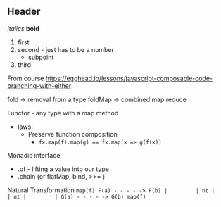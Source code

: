 ## Header

 _italics_
 **bold**
 1. first
 1. second - just has to be a number
    * subpoint
 1. third
 
 
 
 From course
 https://egghead.io/lessons/javascript-composable-code-branching-with-either
 
 
 fold -> removal from a type
 foldMap -> combined map reduce
 
Functor - any type with a map method
* laws:
  * Preserve function composition
    * `fx.map(f).map(g) == fx.map(x => g(f(x))`

Monadic interface
 * .of - lifting a value into our type
 * .chain (or flatMap, bind, >>= )

Natural Transformation
`
       map(f)
F(a) - - - - -> F(b)
    |         |
 nt |         | nt
    |         |
G(a) - - - - -> G(b)
       map(f)
`
